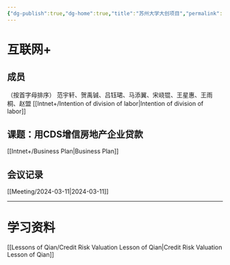 ```yaml
---
{"dg-publish":true,"dg-home":true,"title":"苏州大学大创项目","permalink":"//","tags":["gardenEntry"],"dgPassFrontmatter":true}
---
```


# 互联网+

## 成员
（按首字母排序）
范宇轩、贺禹铖、吕钰珺、马添翼、宋峣锟、王星惠、王雨桐、赵盟
[[Intnet+/Intention of division of labor\|Intention of division of labor]]

## 课题：用CDS增信房地产企业贷款
[[Intnet+/Business Plan\|Business Plan]]

## 会议记录
[[Meeting/2024-03-11\|2024-03-11]]

---
# 学习资料
[[Lessons of Qian/Credit Risk Valuation Lesson of Qian\|Credit Risk Valuation Lesson of Qian]]

